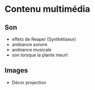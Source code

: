 # Contenu multimédia

## Son
-  effets de Reaper (Synthétiseur)
-  ambiance sonore
-  ambiance musicale
-  son lorsque la plante meurt

## Images
-  Décor projection



